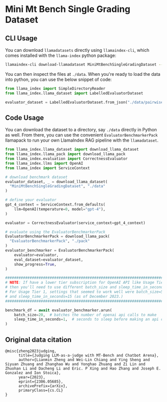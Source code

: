 # Mini Mt Bench Single Grading Dataset

## CLI Usage

You can download `llamadatasets` directly using `llamaindex-cli`, which comes installed with the `llama-index` python package:

```bash
llamaindex-cli download-llamadataset MiniMtBenchSingleGradingDataset --download-dir ./data
```

You can then inspect the files at `./data`. When you're ready to load the data into
python, you can use the below snippet of code:

```python
from llama_index import SimpleDirectoryReader
from llama_index.llama_dataset import LabelledEvaluatorDataset

evaluator_dataset = LabelledEvaluatorDataset.from_json("./data/pairwise_evaluation_dataset.json")
```

## Code Usage

You can download the dataset to a directory, say `./data` directly in Python
as well. From there, you can use the convenient `EvaluatorBenchmarkerPack` llamapack to
run your own LlamaIndex RAG pipeline with the `llamadataset`.

```python
from llama_index.llama_dataset import download_llama_dataset
from llama_index.llama_pack import download_llama_pack
from llama_index.evaluation import CorrectnessEvaluator
from llama_index.llms import OpenAI
from llama_index import ServiceContext

# download benchmark dataset
evaluator_dataset, _ = download_llama_dataset(
  "MiniMtBenchSingleGradingDataset", "./data"
)

# define your evaluator
gpt_4_context = ServiceContext.from_defaults(
    llm=OpenAI(temperature=0, model="gpt-4"),
)

evaluator = CorrectnessEvaluator(service_context=gpt_4_context)

# evaluate using the EvaluatorBenchmarkerPack
EvaluatorBenchmarkerPack = download_llama_pack(
  "EvaluatorBenchmarkerPack", "./pack"
)
evaluator_benchmarker = EvaluatorBenchmarkerPack(
    evaluator=evaluator,
    eval_dataset=evaluator_dataset,
    show_progress=True,
)

############################################################################
# NOTE: If have a lower tier subscription for OpenAI API like Usage Tier 1 #
# then you'll need to use different batch_size and sleep_time_in_seconds.  #
# For Usage Tier 1, settings that seemed to work well were batch_size=5,   #
# and sleep_time_in_seconds=15 (as of December 2023.)                      #
############################################################################

benchmark_df = await evaluator_benchmarker.arun(
    batch_size=20,  # batches the number of openai api calls to make
    sleep_time_in_seconds=1,  # seconds to sleep before making an api call
)
```

## Original data citation

```text
@misc{zheng2023judging,
      title={Judging LLM-as-a-judge with MT-Bench and Chatbot Arena}, 
      author={Lianmin Zheng and Wei-Lin Chiang and Ying Sheng and Siyuan Zhuang and Zhanghao Wu and Yonghao Zhuang and Zi Lin and Zhuohan Li and Dacheng Li and Eric. P Xing and Hao Zhang and Joseph E. Gonzalez and Ion Stoica},
      year={2023},
      eprint={2306.05685},
      archivePrefix={arXiv},
      primaryClass={cs.CL}
}
```
